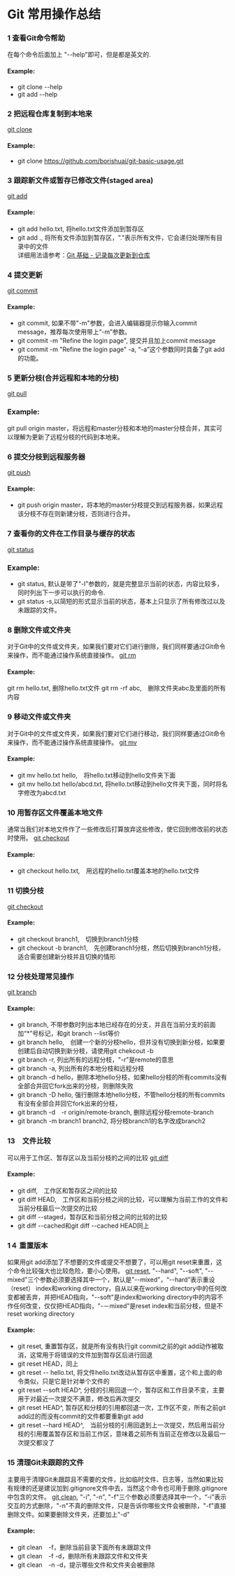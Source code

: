 # Git 常用操作总结

### 1 查看Git命令帮助
在每个命令后面加上 "--help"即可，但是都是英文的.
#### Example:  
* git clone --help  
* git add --help  

### 2 把远程仓库复制到本地来
[git clone](http://git-scm.com/docs/git-clone)
#### Example:  
* git clone https://github.com/borishuai/git-basic-usage.git

### 3 跟踪新文件或暂存已修改文件(staged area)
[git add](http://git-scm.com/docs/git-add)
#### Example: 
* git add hello.txt, 将hello.txt文件添加到暂存区  
* git add ., 将所有文件添加到暂存区，"."表示所有文件，它会递归处理所有目录中的文件  
详细用法请参考：[Git 基础 - 记录每次更新到仓库](http://git-scm.com/book/zh/v1/Git-%E5%9F%BA%E7%A1%80-%E8%AE%B0%E5%BD%95%E6%AF%8F%E6%AC%A1%E6%9B%B4%E6%96%B0%E5%88%B0%E4%BB%93%E5%BA%93)

### 4 提交更新
[git commit](http://git-scm.com/docs/git-commit)
#### Example:
* git commit,  如果不带"-m"参数，会进入编辑器提示你输入commit message，推荐每次使用带上“-m”参数。  
* git commit -m "Refine the login page", 提交并且加上commit message  
* git commit -m "Refine the login page" -a, “-a”这个参数同时具备了git add的功能。

### 5 更新分枝(合并远程和本地的分枝)
[git pull](http://git-scm.com/docs/git-pull)
### Example:
git pull origin master，将远程和master分枝和本地的master分枝合并，其实可以理解为更新了远程分枝的代码到本地来。

### 6 提交分枝到远程服务器
[git push](http://git-scm.com/docs/git-push)
#### Example:
* git push origin master，将本地的master分枝提交到远程服务器，如果远程该分枝不存在则新建分枝，否则进行合并。

### 7 查看你的文件在工作目录与缓存的状态
[git status](http://git-scm.com/docs/git-status)
### Example:
* git status, 默认是带了"-l"参数的，就是完整显示当前的状态，内容比较多，同时列出下一步可以执行的命令.  
* git status -s,以简短的形式显示当前的状态，基本上只显示了所有修改过以及未跟踪的文件。

### 8 删除文件或文件夹
对于Git中的文件或文件夹，如果我们要对它们进行删除，我们同样要通过Git命令来操作，而不能通过操作系统直接操作。
[git rm](http://git-scm.com/docs/git-rm)
#### Example:
git rm hello.txt, 删除hello.txt文件
git rm -rf abc,　删除文件夹abc及里面的所有内容

### 9 移动文件或文件夹
对于Git中的文件或文件夹，如果我们要对它们进行移动，我们同样要通过Git命令来操作，而不能通过操作系统直接操作。
[git mv](http://git-scm.com/docs/git-mv)
#### Example:
* git mv hello.txt hello,　将hello.txt移动到hello文件夹下面  
* git mv hello.txt hello/abcd.txt, 将hello.txt移动到hello文件夹下面，同时将名字修改为abcd.txt

### 10 用暂存区文件覆盖本地文件
通常当我们对本地文件作了一些修改后打算放弃这些修改，使它回到修改前的状态时使用。
[git checkout](http://git-scm.com/docs/git-checkout)
#### Example:
* git checkout hello.txt,　用远程的hello.txt覆盖本地的hello.txt文件

### 11 切换分枝
[git checkout](http://git-scm.com/docs/git-checkout)
#### Example:
* git checkout branch1,　切换到branch1分枝  
* git checkout -b branch1,　先创建branch1分枝，然后切换到branch1分枝，适合需要创建新分枝并且切换的情形

### 12 分枝处理常见操作
[git branch](http://git-scm.com/docs/git-branch)
#### Example:
* git branch, 不带参数时列出本地已经存在的分支，并且在当前分支的前面加“*”号标记，和git branch --list等价  
* git branch hello,　创建一个新的分枝hello，但并没有切换到新分枝，如果要创建后自动切换到新分枝，请使用git chekcout -b  
* git branch -r, 列出所有的远程分枝，"-r"是remote的意思 
* git branch -a, 列出所有的本地分枝和远程分枝  
* git branch -d hello，删除本地hello分枝，如果hello分枝的所有commits没有全部合并回它fork出来的分枝，则删除失败  
* git branch -D hello, 强行删除本地hello分枝，不管hello分枝的所有commits有没有全部合并回它fork出来的分枝，  
* git branch -d　-r origin/remote-branch, 删除远程分枝remote-branch  
* git branch -m branch1 branch2, 将分枝branch1的名字改成branch2  

### 13　文件比较
可以用于工作区、暂存区以及当前分枝的之间的比较
[git diff](http://git-scm.com/docs/git-diff)
#### Example:
* git diff,　工作区和暂存区之间的比较  
* git diff HEAD,　工作区和当前分枝之间的比较，可以理解为当前工作的文件和当前分枝最后一次提交的比较
* git diff --staged，暂存区和当前分枝之间的比较的比较
* git diff --cached和git diff --cached HEAD同上

### 1４ 重置版本
如果用git add添加了不想要的文件或提交不想要了，可以用git reset来重置，这个命令比较强大也比较危险，要小心使用。
[git reset](http://git-scm.com/docs/git-reset), "--hard", "--soft", "--mixed"三个参数必须要选择其中一个，默认是"--mixed"，“--hard”表示重设（reset） index和working directory，自从<commit>以来在working directory中的任何改变都被丢弃，并把HEAD指向<commit>，"--soft"是index和working directory中的内容不作任何改变，仅仅把HEAD指向<commit>，"-－mixed"是reset index和当前分枝，但是不reset working directory
#### Example:
* git reset, 重置暂存区，就是所有没有执行git commit之前的git add动作被取消，这常用于将错误的文件加到暂存区后进行回退
* git reset HEAD，同上
* git reset -- hello.txt, 将文件hello.txt改动从暂存区中重置，这个和上面的命令类似，只是它是针对单个文件的
* git reset --soft HEAD^, 分枝的引用回退一个，暂存区和工作目录不变，主要用于对最近一次提交不满意，修改后再次提交
* git reset HEAD^, 暂存区和分枝的引用都回退一次，工作区不变，所有之前git add过的而没有commit的文件都要重新git add
* git reset --hard HEAD^,　当前分枝的引用回退到上一次提交，然后用当前分枝的引用覆盖暂存区和当前工作区，意味着之前所有当前正在修改以及最后一次提交都没了

### 15 清理Git未跟踪的文件
主要用于清理Git未跟踪且不需要的文件，比如临时文件、日志等，当然如果比较有规律的还是建议加到.gitignore文件中去，当然这个命令也可用于删除.gitignore中包含的文件。
[git clean](http://git-scm.com/docs/git-clean), "-i", "-n", "-f"三个参数必须要选择其中一个，“-i”表示交互的方式删除，"-n"不真的删除文件，只是告诉你哪些文件会被删除，"-f"直接删除文件。如果要删除文件夹，还要加上"-d"
#### Example:
* git clean　-f，删除当前目录下面所有未跟踪文件
* git clean　-f -d，删除所有未跟踪文件和文件夹
* git clean　-n -d，提示哪些文件和文件夹会被删除
 